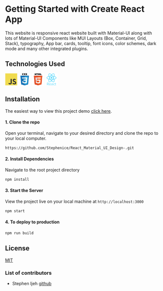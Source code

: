 # Getting Started with Create React App

This website is responsive react website built with Material-UI along with lots of Material-UI Components like MUI Layouts (Box, Container, Grid, Stack), typography, App bar, cards, tooltip, font icons, color schemes, dark mode and many other integrated plugins.

## Technologies Used

<img src="https://raw.githubusercontent.com/devicons/devicon/master/icons/javascript/javascript-original.svg" alt="javascript" width="40" height="40"/> <img src="https://raw.githubusercontent.com/devicons/devicon/master/icons/css3/css3-original-wordmark.svg" alt="css3" width="40" height="40"/> <img src="https://raw.githubusercontent.com/devicons/devicon/master/icons/html5/html5-original-wordmark.svg" alt="html5" width="40" height="40"/>
<img src="https://raw.githubusercontent.com/devicons/devicon/master/icons/react/react-original-wordmark.svg" alt="react" width="40" height="40"/>


## Installation

The easiest way to view this project demo [click here](https://uimaterial.netlify.app/).

#### 1. Clone the repo

Open your terminal, navigate to your desired directory and clone the repo to your local computer.

```bash
https://github.com/Stephenice/React_Material_UI_Design-.git
```

#### 2. Install Dependencies

Navigate to the root project directory

```bash
npm install
```

#### 3. Start the Server

View the project live on your local machine at `http://localhost:3000`

```bash
npm start
```

#### 4. To deploy to production

```bash
npm run build
```

## License

[MIT](https://choosealicense.com/licenses/mit/)

### List of contributors

- Stephen Ijeh [github](https://github.com/Stephenice)
